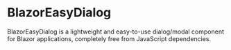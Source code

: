 # BlazorEasyDialog
BlazorEasyDialog is a lightweight and easy-to-use dialog/modal component for Blazor applications, completely free from JavaScript dependencies.
